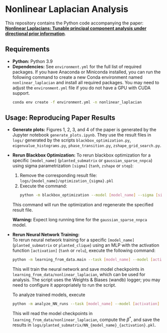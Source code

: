 # Nonlinear Laplacian Analysis

This repository contains the Python code accompanying the paper: [**Nonlinear Laplacians: Tunable principal component analysis under directional prior information**](https://arxiv.org/abs/2505.12528).

<!-- The codebase includes implementations for:

* Numerical computation of the critical signal strength $\beta^*(\sigma)$ for the Planted Submatrix and Gaussian Sparse Non-negative PCA models (see `theoretical_analysis/`).
* Identifying optimal $\sigma$ functions using various numerical approaches. For the approach using Neural Network training, see `learning_from_data/`.
* Scripts to reproduce the plots presented in the paper. -->

## Requirements

* **Python:** Python 3.9
* **Dependencies:** See `environment.yml` for the full list of required packages.
If you have Anaconda or Miniconda installed, you can run the following command to  create a new Conda environment named `nonlinear_laplacian`  and install all required packages. You may need to adjust the `environment.yml` file if you do not have a GPU with CUDA support.
    ```bash
    conda env create -f environment.yml -n nonlinear_laplacian
    ```

## Usage: Reproducing Paper Results
* **Generate plots:** Figures 1, 2, 3, and 4 of the paper is generated by the Jupyter notebook `generate_plots.ipynb`. They use the result files in `logs/` generated by the scripts `blackbox_optimization.py`, `eigenvalue_histograms.py`, `phase_transition.py`, `zshape_grid_search.py`. 
* **Rerun Blackbox Optimization:** To rerun blackbox optimization for a specific `[model_name]` (`planted_submatrix` or `gaussian_sparse_nnpca`) using sigma parametrization `[sigma]` (`tanh`, `zshape` or `step`):
    1.  Remove the corresponding result file: `logs/{model_name}/optimization_{sigma}.pkl`
    2.  Execute the command:
        ```bash
        python -m blackbox_optimization --model [model_name] --sigma [sigma]
        ```
    This command will run the optimization and regenerate the specified result file.
    
    **Warning:** Expect long running time for the `gaussian_sparse_nnpca` model.

* **Rerun Neural Network Training:**  
  To rerun neural network training for a specific `[model_name]` (`planted_submatrix` or `planted_clique`) using an MLP with the activation function `[activation]` (`tanh` or `relu`), execute the following command:
  ```bash
  python -m learning_from_data.main --task [model_name] --model [activation]
  ```
  This will train the neural network and save model checkpoints in `learning_from_data/nonlinear_laplacian`, which can be used for analysis. The script uses the Weights & Biases (wandb) logger; you may need to configure it appropriately to run the script.

  To analyze trained models, execute
  ```bash
  python -m analyze_NN_runs --task [model_name] --model [activation]
  ```
  This will read the model checkpoints in `learning_from_data/nonlinear_laplacian`, compute the $\beta^*$, and save the results in `logs/planted_submatrix/NN_{model_name}_{activation}.pkl`.
<!-- * **Rerun grid search for the Z-shaped $\sigma$:** To rerun the script that explore how $\beta^*$ varies with parameters $a,b,c$ for the Z-shaped $\sigma$, for a specific `[model_name]` (`planted_submatrix` or `gaussian_sparse_nnpca`):
    1. Remove the corresponding result files: `logs/{model_name}/c_critical*`.
    2. Ensure the blackbox optimization result file `logs/{model_name}/optimization_zshape.pkl` is available.
    3. Execute the command:
        ```bash
        python -m zshape_grid_search --model [model_name]
        ```
* **Rerun phase transition experiment:** To rerun the script that take the optimized $\sigma$, check how $\lambda_1(\bm{L}), \langle \bm{v}_1(\bm{L}), \bm{x}\rangle$ varies with $\beta$, for a specific `[model_name]` (`planted_submatrix` or `gaussian_sparse_nnpca`) using sigma parametrization `[sigma]` (`tanh`, `zshape` or `step`):
    1. Remove the corresponding result files: `logs/{model_name}/{sigma}_top_eigen_n=2000_N=100.pkl`
    2. Ensure the blackbox optimization result file `logs/{model_name}/optimization_{sigma}.pkl` is available.
    3. Execute the command:
        ```bash
        python -m phase_transition --model [model_name] --sigma [sigma]
        ``` -->
